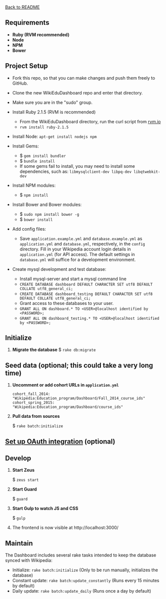 [Back to README](../README.md)

## Requirements
 * **Ruby (RVM recommended)**
 * **Node**
 * **NPM**
 * **Bower**

## Project Setup

- Fork this repo, so that you can make changes and push them freely to GitHub.  
- Clone the new WikiEduDashboard repo and enter that directory.
- Make sure you are in the "sudo" group.
- Install Ruby 2.1.5 (RVM is recommended)
    - From the WikiEduDashboard directory, run the curl script from [rvm.io](https://rvm.io/)
    - `rvm install ruby-2.1.5`
- Install Node: `apt-get install nodejs npm`

- Install Gems:
    - $ `gem install bundler`
    - $ `bundle install`
    - If some gems fail to install, you may need to install some dependencies, such as: `libmysqlclient-dev libpq-dev libqtwebkit-dev`

- Install NPM modules:
    - $ `npm install`

- Install Bower and Bower modules:
    - $ `sudo npm install bower -g`
    - $ `bower install`

- Add config files:
    - Save `application.example.yml` and `database.example.yml` as `application.yml` and `database.yml`, respectively, in the `config` directory. Fill in your Wikipedia account login details in `application.yml` (for API access). The default settings in `database.yml` will suffice for a development environment.

- Create mysql development and test database:
    - Install mysql-server and start a mysql command line
    - `CREATE DATABASE dashboard DEFAULT CHARACTER SET utf8 DEFAULT COLLATE utf8_general_ci;`
    - `CREATE DATABASE dashboard_testing DEFAULT CHARACTER SET utf8 DEFAULT COLLATE utf8_general_ci;`
    - Grant access to these databases to your user.
    - `GRANT ALL ON dashboard.* TO <USER>@localhost identified by <PASSWORD>;`
    - `GRANT ALL ON dashboard_testing.* TO <USER>@localhost identified by <PASSWORD>;`

## Initialize
1. **Migrate the database**
      $ `rake db:migrate`
      
## Seed data (optional; this could take a very long time)

1. **Uncomment or add cohort URLs in `application.yml`** 

	`cohort_fall_2014: "Wikipedia:Education_program/Dashboard/Fall_2014_course_ids"`
	`cohort_spring_2015: "Wikipedia:Education_program/Dashboard/course_ids"`

2. **Pull data from sources**

      $ `rake batch:initialize`

## [Set up OAuth integration](oauth.md) (optional)

## Develop
1. **Start Zeus**

      $ `zeus start`

2. **Start Guard**

      $ `guard`

3. **Start Gulp to watch JS and CSS**

      $ `gulp`

4. The frontend is now visible at http://localhost:3000/

## Maintain

The Dashboard includes several rake tasks intended to keep the database synced with Wikipedia:
- Initialize: `rake batch:initialize` (Only to be run manually, initializes the database)
- Constant update: `rake batch:update_constantly` (Runs every 15 minutes by default)
- Daily update: `rake batch:update_daily` (Runs once a day by default)
